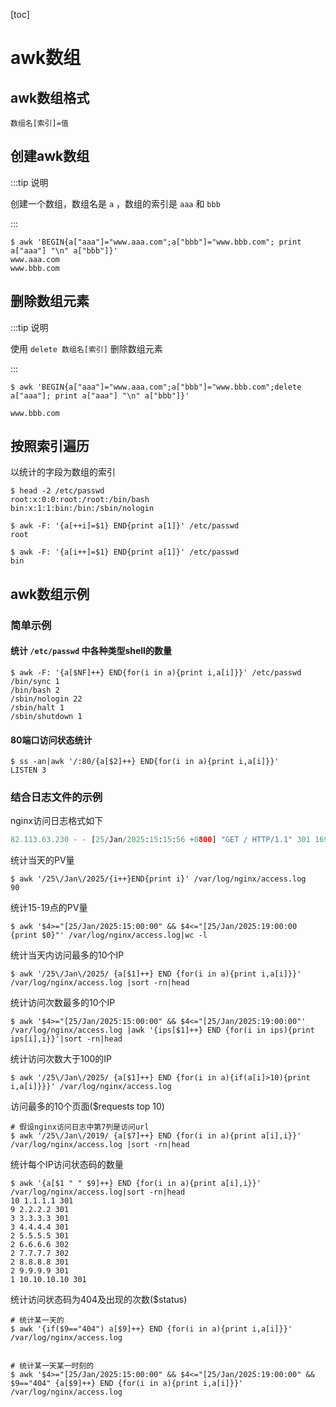 [toc]

# awk数组

## awk数组格式

`数组名[索引]=值`



## 创建awk数组

:::tip 说明

创建一个数组，数组名是 `a` ，数组的索引是 `aaa` 和 `bbb`

:::

```shell
$ awk 'BEGIN{a["aaa"]="www.aaa.com";a["bbb"]="www.bbb.com"; print a["aaa"] "\n" a["bbb"]}'
www.aaa.com
www.bbb.com
```



## 删除数组元素

:::tip 说明

使用 `delete 数组名[索引]` 删除数组元素

:::

```shell
$ awk 'BEGIN{a["aaa"]="www.aaa.com";a["bbb"]="www.bbb.com";delete a["aaa"]; print a["aaa"] "\n" a["bbb"]}'

www.bbb.com
```



## 按照索引遍历 

以统计的字段为数组的索引

```shell
$ head -2 /etc/passwd
root:x:0:0:root:/root:/bin/bash
bin:x:1:1:bin:/bin:/sbin/nologin

$ awk -F: '{a[++i]=$1} END{print a[1]}' /etc/passwd
root

$ awk -F: '{a[i++]=$1} END{print a[1]}' /etc/passwd
bin
```



## awk数组示例

### 简单示例

#### 统计 `/etc/passwd` 中各种类型shell的数量

```shell
$ awk -F: '{a[$NF]++} END{for(i in a){print i,a[i]}}' /etc/passwd
/bin/sync 1
/bin/bash 2
/sbin/nologin 22
/sbin/halt 1
/sbin/shutdown 1
```



#### 80端口访问状态统计

```shell
$ ss -an|awk '/:80/{a[$2]++} END{for(i in a){print i,a[i]}}'
LISTEN 3
```



### 结合日志文件的示例

nginx访问日志格式如下

```python
82.113.63.230 - - [25/Jan/2025:15:15:56 +0800] "GET / HTTP/1.1" 301 169 "-" "Mozilla/5.0 (Windows NT 6.1; WOW64) AppleWebKit/537.36 (KHTML, like Gecko) Chrome/52.0.2743.116 Safari/537.36" "-"
```



统计当天的PV量

```shell
$ awk '/25\/Jan\/2025/{i++}END{print i}' /var/log/nginx/access.log
90
```



统计15-19点的PV量

```shell
$ awk '$4>="[25/Jan/2025:15:00:00" && $4<="[25/Jan/2025:19:00:00 {print $0}"' /var/log/nginx/access.log|wc -l
```



统计当天内访问最多的10个IP

```shell
$ awk '/25\/Jan\/2025/ {a[$1]++} END {for(i in a){print i,a[i]}}' /var/log/nginx/access.log |sort -rn|head
```



统计访问次数最多的10个IP

```shell
$ awk '$4>="[25/Jan/2025:15:00:00" && $4<="[25/Jan/2025:19:00:00"' /var/log/nginx/access.log |awk '{ips[$1]++} END {for(i in ips){print ips[i],i}}'|sort -rn|head
```



统计访问次数大于100的IP

```shell
$ awk '/25\/Jan\/2025/ {a[$1]++} END {for(i in a){if(a[i]>10){print i,a[i]}}}' /var/log/nginx/access.log
```



访问最多的10个页面($requests top 10)

```shell
# 假设nginx访问日志中第7列是访问url
$ awk '/25\/Jan\/2019/ {a[$7]++} END {for(i in a){print a[i],i}}' /var/log/nginx/access.log |sort -rn|head
```



统计每个IP访问状态码的数量

```shell
$ awk '{a[$1 " " $9]++} END {for(i in a){print a[i],i}}' /var/log/nginx/access.log|sort -rn|head
10 1.1.1.1 301
9 2.2.2.2 301
3 3.3.3.3 301
3 4.4.4.4 301
2 5.5.5.5 301
2 6.6.6.6 302
2 7.7.7.7 302
2 8.8.8.8 301
2 9.9.9.9 301
1 10.10.10.10 301
```



统计访问状态码为404及出现的次数($status)

```shell
# 统计某一天的
$ awk '{if($9=="404") a[$9]++} END {for(i in a){print i,a[i]}}' /var/log/nginx/access.log


# 统计某一天某一时刻的
$ awk '$4>="[25/Jan/2025:15:00:00" && $4<="[25/Jan/2025:19:00:00" && $9=="404" {a[$9]++} END {for(i in a){print i,a[i]}}' /var/log/nginx/access.log
```


